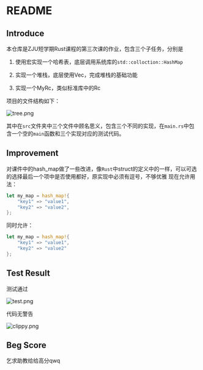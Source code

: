 # README

## Introduce

本仓库是ZJU短学期Rust课程的第三次课的作业，包含三个子任务，分别是

1. 使用宏实现一个哈希表，底层调用系统库的`std::colloction::HashMap`

2. 实现一个堆栈，底层使用Vec，完成堆栈的基础功能

3. 实现一个MyRc，类似标准库中的Rc

项目的文件结构如下：

![tree.png](https://img1.imgtp.com/2023/09/06/LigD2RVF.png)

其中在`src`文件夹中三个文件中顾名思义，包含三个不同的实现，在`main.rs`中包含一个空的`main`函数和三个实现对应的测试代码。



## Improvement

对课件中的hash_map做了一些改进，像`Rust`中struct的定义中的一样，可以可选的选择最后一个项中是否使用都好，原实现中必须有逗号，不够优雅
现在允许用法：

```rust
let my_map = hash_map!{
    "key1" => "value1",
    "key2" => "value2",
};
```

同时允许：

```rust
let my_map = hash_map!{
    "key1" => "value1",
    "key2" => "value2"
};

```



## Test Result

测试通过

![test.png](https://img1.imgtp.com/2023/09/06/06ugPFFG.png)

代码无警告

![clippy.png](https://img1.imgtp.com/2023/09/06/l2EMmFoO.png)

## 

## Beg Score

乞求助教给给高分qwq
